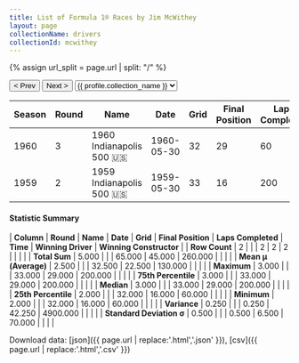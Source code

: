 ```yaml
---
title: List of Formula 1® Races by Jim McWithey
layout: page
collectionName: drivers
collectionId: mcwithey
---
```


{% assign url_split = page.url | split: "/" %}
<div id="collection-navigation">
<button onclick="selector.options[selector.selectedIndex-1].value && (window.location = selector.options[selector.selectedIndex-1].value);">&lt; Prev</button>
<button onclick="selector.options[selector.selectedIndex+1].value && (window.location = selector.options[selector.selectedIndex+1].value);">Next &gt;</button>
<select id="selector" onchange="this.options[this.selectedIndex].value && (window.location = this.options[this.selectedIndex].value);">
  {% for collectionId in site.data[page.collectionName].refs %}
    {% if collectionId == page.collectionId %}
      {% assign selected = "selected" %}
    {% else %}
      {% assign selected = "" %}
    {% endif %}
    {% assign profile = site.data[page.collectionName][collectionId].profile %}
    <option value="/f1/{{ page.collectionName }}/{{ collectionId }}/{{ url_split[4] }}" {{ selected }}>{{ profile.collection_name }}</option>
  {% endfor %}
</select>
</div>

| Season | Round | Name | Date | Grid | Final Position | Laps Completed | Time | Winning Driver | Winning Constructor |
|--|--|--|--|--|--|--|--|--|--|
| 1960 | 3 | 1960 Indianapolis 500 🇺🇸 | 1960-05-30 | 32 | 29 | 60 |   | Jim Rathmann 🇺🇸 | Watson 🇺🇸 |
| 1959 | 2 | 1959 Indianapolis 500 🇺🇸 | 1959-05-30 | 33 | 16 | 200 | +11:41.69 | Rodger Ward 🇺🇸 | Watson 🇺🇸 |

#### Statistic Summary

| **Column** | **Round** | **Name** | **Date** | **Grid** | **Final Position** | **Laps Completed** | **Time** | **Winning Driver** | **Winning Constructor** |
| **Row Count** | 2 |  |  | 2 | 2 | 2 |  |  |  |
| **Total Sum** | 5.000 |  |  | 65.000 | 45.000 | 260.000 |  |  |  |
| **Mean μ (Average)** | 2.500 |  |  | 32.500 | 22.500 | 130.000 |  |  |  |
| **Maximum** | 3.000 |  |  | 33.000 | 29.000 | 200.000 |  |  |  |
| **75th Percentile** | 3.000 |  |  | 33.000 | 29.000 | 200.000 |  |  |  |
| **Median** | 3.000 |  |  | 33.000 | 29.000 | 200.000 |  |  |  |
| **25th Percentile** | 2.000 |  |  | 32.000 | 16.000 | 60.000 |  |  |  |
| **Minimum** | 2.000 |  |  | 32.000 | 16.000 | 60.000 |  |  |  |
| **Variance** | 0.250 |  |  | 0.250 | 42.250 | 4900.000 |  |  |  |
| **Standard Deviation σ** | 0.500 |  |  | 0.500 | 6.500 | 70.000 |  |  |  |

Download data: [json]({{ page.url | replace:'.html','.json' }}), [csv]({{ page.url | replace:'.html','.csv' }})
